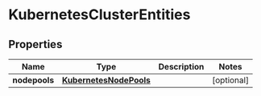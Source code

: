 # KubernetesClusterEntities

## Properties
| Name | Type | Description | Notes |
| ------------ | ------------- | ------------- | ------------- |
| **nodepools** | [**KubernetesNodePools**](KubernetesNodePools.md) |  | [optional]  |


